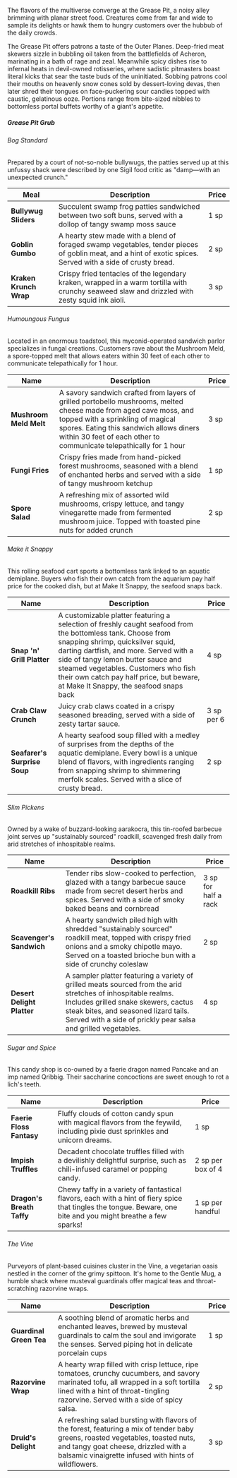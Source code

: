The flavors of the multiverse converge at the Grease Pit, a noisy alley brimming with planar street food. Creatures come from far and wide to sample its delights or hawk them to hungry customers over the hubbub of the daily crowds.

The Grease Pit offers patrons a taste of the Outer Planes. Deep-fried meat skewers sizzle in bubbling oil taken from the battlefields of Acheron, marinating in a bath of rage and zeal. Meanwhile spicy dishes rise to infernal heats in devil-owned rotisseries, where sadistic pitmasters boast literal kicks that sear the taste buds of the uninitiated. Sobbing patrons cool their mouths on heavenly snow cones sold by dessert-loving devas, then later shred their tongues on face-puckering sour candies topped with caustic, gelatinous ooze. Portions range from bite-sized nibbles to bottomless portal buffets worthy of a giant's appetite.

##### Grease Pit Grub

###### Bog Standard
Prepared by a court of not-so-noble bullywugs, the patties served up at this unfussy shack were described by one Sigil food critic as "damp—with an unexpected crunch."

| Meal                   | Description                                                                                                                                                 | Price |
| ---------------------- | ----------------------------------------------------------------------------------------------------------------------------------------------------------- | ----- |
| **Bullywug Sliders**   | Succulent swamp frog patties sandwiched between two soft buns, served with a dollop of tangy swamp moss sauce                                               | 1 sp  |
| **Goblin Gumbo**       | A hearty stew made with a blend of foraged swamp vegetables, tender pieces of goblin meat, and a hint of exotic spices. Served with a side of crusty bread. | 2 sp  |
| **Kraken Krunch Wrap** | Crispy fried tentacles of the legendary kraken, wrapped in a warm tortilla with crunchy seaweed slaw and drizzled with zesty squid ink aioli.               | 3 sp  |
###### Humoungous Fungus
Located in an enormous toadstool, this myconid-operated sandwich parlor specializes in fungal creations. Customers rave about the Mushroom Meld, a spore-topped melt that allows eaters within 30 feet of each other to communicate telepathically for 1 hour.

| Name                   | Description                                                                                                                                                                                                                                                             | Price |
| ---------------------- | ----------------------------------------------------------------------------------------------------------------------------------------------------------------------------------------------------------------------------------------------------------------------- | ----- |
| **Mushroom Meld Melt** | A savory sandwich crafted from layers of grilled portobello mushrooms, melted cheese made from aged cave moss, and topped with a sprinkling of magical spores. Eating this sandwich allows diners within 30 feet of each other to communicate telepathically for 1 hour | 3 sp  |
| **Fungi Fries**        | Crispy fries made from hand-picked forest mushrooms, seasoned with a blend of enchanted herbs and served with a side of tangy mushroom ketchup                                                                                                                          | 1 sp  |
| **Spore Salad**        | A refreshing mix of assorted wild mushrooms, crispy lettuce, and tangy vinegarette made from fermented mushroom juice. Topped with toasted pine nuts for added crunch                                                                                                   | 2 sp  |
###### Make it Snappy
This rolling seafood cart sports a bottomless tank linked to an aquatic demiplane. Buyers who fish their own catch from the aquarium pay half price for the cooked dish, but at Make It Snappy, the seafood snaps back.

| Name                         | Description                                                                                                                                                                                                                                                                                                                                                  | Price      |
| ---------------------------- | ------------------------------------------------------------------------------------------------------------------------------------------------------------------------------------------------------------------------------------------------------------------------------------------------------------------------------------------------------------ | ---------- |
| **Snap 'n' Grill Platter**   | A customizable platter featuring a selection of freshly caught seafood from the bottomless tank. Choose from snapping shrimp, quicksilver squid, darting dartfish, and more. Served with a side of tangy lemon butter sauce and steamed vegetables. Customers who fish their own catch pay half price, but beware, at Make It Snappy, the seafood snaps back | 4 sp       |
| **Crab Claw Crunch**         | Juicy crab claws coated in a crispy seasoned breading, served with a side of zesty tartar sauce.                                                                                                                                                                                                                                                             | 3 sp per 6 |
| **Seafarer's Surprise Soup** | A hearty seafood soup filled with a medley of surprises from the depths of the aquatic demiplane. Every bowl is a unique blend of flavors, with ingredients ranging from snapping shrimp to shimmering merfolk scales. Served with a slice of crusty bread.                                                                                                  | 2 sp       |

###### Slim Pickens
Owned by a wake of buzzard-looking aarakocra, this tin-roofed barbecue joint serves up "sustainably sourced" roadkill, scavenged fresh daily from arid stretches of inhospitable realms.

| Name                       | Description                                                                                                                                                                                                                                                    | Price                |
| -------------------------- | -------------------------------------------------------------------------------------------------------------------------------------------------------------------------------------------------------------------------------------------------------------- | -------------------- |
| **Roadkill Ribs**          | Tender ribs slow-cooked to perfection, glazed with a tangy barbecue sauce made from secret desert herbs and spices. Served with a side of smoky baked beans and cornbread                                                                                      | 3 sp for half a rack |
| **Scavenger's Sandwich**   | A hearty sandwich piled high with shredded "sustainably sourced" roadkill meat, topped with crispy fried onions and a smoky chipotle mayo. Served on a toasted brioche bun with a side of crunchy coleslaw                                                     | 2 sp                 |
| **Desert Delight Platter** | A sampler platter featuring a variety of grilled meats sourced from the arid stretches of inhospitable realms. Includes grilled snake skewers, cactus steak bites, and seasoned lizard tails. Served with a side of prickly pear salsa and grilled vegetables. | 4 sp                 |
###### Sugar and Spice
This candy shop is co-owned by a faerie dragon named Pancake and an imp named Qribbig. Their saccharine concoctions are sweet enough to rot a lich's teeth.

| Name                      | Description                                                                                                                                                    | Price             |
| ------------------------- | -------------------------------------------------------------------------------------------------------------------------------------------------------------- | ----------------- |
| **Faerie Floss Fantasy**  | Fluffy clouds of cotton candy spun with magical flavors from the feywild, including pixie dust sprinkles and unicorn dreams.                                   | 1 sp              |
| **Impish Truffles**       | Decadent chocolate truffles filled with a devilishly delightful surprise, such as chili-infused caramel or popping candy.                                      | 2 sp per box of 4 |
| **Dragon's Breath Taffy** | Chewy taffy in a variety of fantastical flavors, each with a hint of fiery spice that tingles the tongue. Beware, one bite and you might breathe a few sparks! | 1 sp per handful  |


###### The Vine
 Purveyors of plant-based cuisines cluster in the Vine, a vegetarian oasis nestled in the corner of the grimy spittoon. It's home to the Gentle Mug, a humble shack where musteval guardinals offer magical teas and throat-scratching razorvine wraps.
 
| Name                    | Description                                                                                                                                                                                                                     | Price |
| ----------------------- | ------------------------------------------------------------------------------------------------------------------------------------------------------------------------------------------------------------------------------- | ----- |
| **Guardinal Green Tea** | A soothing blend of aromatic herbs and enchanted leaves, brewed by musteval guardinals to calm the soul and invigorate the senses. Served piping hot in delicate porcelain cups                                                 | 1 sp  |
| **Razorvine Wrap**      | A hearty wrap filled with crisp lettuce, ripe tomatoes, crunchy cucumbers, and savory marinated tofu, all wrapped in a soft tortilla lined with a hint of throat-tingling razorvine. Served with a side of spicy salsa.         | 2 sp  |
| **Druid's Delight**     | A refreshing salad bursting with flavors of the forest, featuring a mix of tender baby greens, roasted vegetables, toasted nuts, and tangy goat cheese, drizzled with a balsamic vinaigrette infused with hints of wildflowers. | 3 sp  |